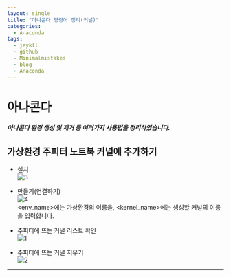 ```yaml
---
layout: single
title: "아나콘다 명령어 정리(커널)"
categories:
  - Anaconda
tags:
  - jeykll
  - github
  - Minimalmistakes
  - blog
  - Anaconda
---
```


# 아나콘다
##### 아나콘다 환경 생성 및 제거 등 여러가지 사용법을 정리하였습니다.

## 가상환경 주피터 노트북 커널에 추가하기  
  + 설치  
 ![3](https://user-images.githubusercontent.com/61397479/81698838-80d04600-94a1-11ea-82a7-a3c291ee9168.PNG)  


 + 만들기(연결하기)  
 ![4](https://user-images.githubusercontent.com/61397479/81698884-93e31600-94a1-11ea-870d-e4789cd6d68a.PNG)  
 <env_name>에는 가상환경의 이름을, <kernel_name>에는 생성할 커널의 이름을 입력합니다.  


 + 주피터에 뜨는 커널 리스트 확인  
 ![1](https://user-images.githubusercontent.com/61397479/81698966-abba9a00-94a1-11ea-8e61-9dc36234e728.PNG)  


 + 주피터에 뜨는 커널 지우기  
 ![2](https://user-images.githubusercontent.com/61397479/81699007-bd9c3d00-94a1-11ea-9512-5247e3e1497c.PNG)  


---
